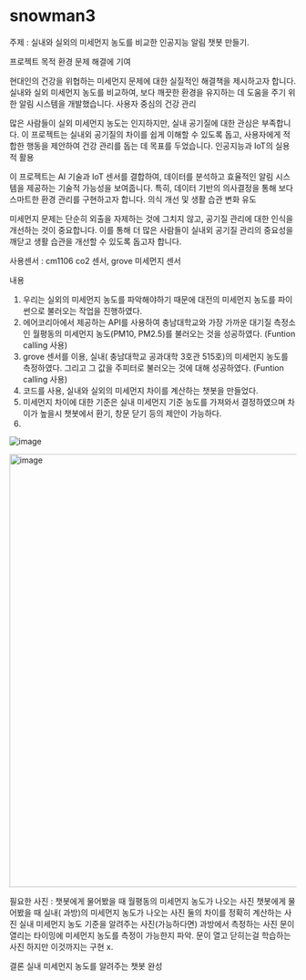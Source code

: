 # snowman3

주제 : 실내와 실외의 미세먼지 농도를 비교한 인공지능 알림 챗봇 만들기.

프로젝트 목적
환경 문제 해결에 기여

현대인의 건강을 위협하는 미세먼지 문제에 대한 실질적인 해결책을 제시하고자 합니다.
실내와 실외 미세먼지 농도를 비교하여, 보다 깨끗한 환경을 유지하는 데 도움을 주기 위한 알림 시스템을 개발했습니다.
사용자 중심의 건강 관리

많은 사람들이 실외 미세먼지 농도는 인지하지만, 실내 공기질에 대한 관심은 부족합니다.
이 프로젝트는 실내외 공기질의 차이를 쉽게 이해할 수 있도록 돕고, 사용자에게 적합한 행동을 제안하여 건강 관리를 돕는 데 목표를 두었습니다.
인공지능과 IoT의 실용적 활용

이 프로젝트는 AI 기술과 IoT 센서를 결합하여, 데이터를 분석하고 효율적인 알림 시스템을 제공하는 기술적 가능성을 보여줍니다.
특히, 데이터 기반의 의사결정을 통해 보다 스마트한 환경 관리를 구현하고자 합니다.
의식 개선 및 생활 습관 변화 유도

미세먼지 문제는 단순히 외출을 자제하는 것에 그치지 않고, 공기질 관리에 대한 인식을 개선하는 것이 중요합니다.
이를 통해 더 많은 사람들이 실내외 공기질 관리의 중요성을 깨닫고 생활 습관을 개선할 수 있도록 돕고자 합니다.

사용센서 : cm1106 co2 센서, grove 미세먼지 센서

내용
1. 우리는 실외의 미세먼지 농도를 파악해야하기 때문에 대전의 미세먼지 농도를 파이썬으로 불러오는 작업을 진행하였다.
2. 에어코리아에서 제공하는 API를 사용하여 충남대학교와 가장 가까운 대기질 측정소인 월평동의 미세먼지 농도(PM10, PM2.5)를 불러오는 것을 성공하였다. (Funtion calling 사용)
3. grove 센서를 이용, 실내( 충남대학교 공과대학 3호관 515호)의 미세먼지 농도를 측정하였다. 그리고 그 값을 주피터로 불러오는 것에 대해 성공하였다. (Funtion calling 사용)
4. 코드를 사용, 실내와 실외의 미세먼지 차이를 계산하는 챗봇을 만들었다.
5. 미세먼지 차이에 대한 기준은 실내 미세먼지 기준 농도를 가져와서 결정하였으며 차이가 높을시 챗봇에서 환기, 창문 닫기 등의 제안이 가능하다.
6. 
![image](https://github.com/user-attachments/assets/0e154dde-9ce6-43cc-86a1-ab6574210c8b)


<img width="761" alt="image" src="https://github.com/user-attachments/assets/54443735-c8e9-4dc7-86fe-3cb7774a53ae">

필요한 사진 : 
챗봇에게 물어봤을 때 월평동의 미세먼지 농도가 나오는 사진
챗봇에게 물어봤을 때 실내( 과방)의 미세먼지 농도가 나오는 사진
둘의 차이를 정확히 계산하는 사진
실내 미세먼지 농도 기준을 알려주는 사진(가능하다면)
과방에서 측정하는 사진
문이 열리는 타이밍에 미세먼지 농도를 측정이 가능한지 파악. 문이 열고 닫히는걸 학습하는 사진 하지만 이것까지는 구현 x.



결론
실내 미세먼지 농도를 알려주는 챗봇 완성
